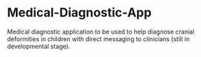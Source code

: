 # Medical-Diagnostic-App
Medical diagnostic application to be used to help diagnose cranial deformities in children with direct messaging to clinicians (still in developmental stage).
